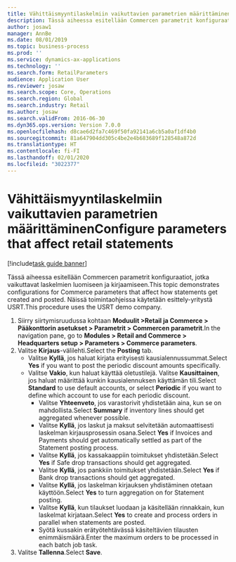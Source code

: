```yaml
---
title: Vähittäismyyntilaskelmiin vaikuttavien parametrien määrittäminen
description: Tässä aiheessa esitellään Commercen parametrit konfiguraatiot, jotka vaikuttavat laskelmien luomiseen ja kirjaamiseen.
author: josaw1
manager: AnnBe
ms.date: 08/01/2019
ms.topic: business-process
ms.prod: ''
ms.service: dynamics-ax-applications
ms.technology: ''
ms.search.form: RetailParameters
audience: Application User
ms.reviewer: josaw
ms.search.scope: Core, Operations
ms.search.region: Global
ms.search.industry: Retail
ms.author: josaw
ms.search.validFrom: 2016-06-30
ms.dyn365.ops.version: Version 7.0.0
ms.openlocfilehash: d8cae6d2fa7c469f50fa92141a6cb5a0af1df4b0
ms.sourcegitcommit: 81a647904dd305c4be2e4b683689f128548a872d
ms.translationtype: HT
ms.contentlocale: fi-FI
ms.lasthandoff: 02/01/2020
ms.locfileid: "3022377"
---
```

# <a name="configure-parameters-that-affect-retail-statements"></a><span data-ttu-id="8d688-103">Vähittäismyyntilaskelmiin vaikuttavien parametrien määrittäminen</span><span class="sxs-lookup"><span data-stu-id="8d688-103">Configure parameters that affect retail statements</span></span>

[!include[task guide banner](../includes/task-guide-banner.md)]

<span data-ttu-id="8d688-104">Tässä aiheessa esitellään Commercen parametrit konfiguraatiot, jotka vaikuttavat laskelmien luomiseen ja kirjaamiseen.</span><span class="sxs-lookup"><span data-stu-id="8d688-104">This topic demonstrates configurations for Commerce parameters that affect how statements get created and posted.</span></span> <span data-ttu-id="8d688-105">Näissä toimintaohjeissa käytetään esittely-yritystä USRT.</span><span class="sxs-lookup"><span data-stu-id="8d688-105">This procedure uses the USRT demo company.</span></span>

1. <span data-ttu-id="8d688-106">Siirry siirtymisruudussa kohtaan **Moduulit >Retail ja Commerce > Pääkonttorin asetukset > Parametrit > Commercen parametrit**.</span><span class="sxs-lookup"><span data-stu-id="8d688-106">In the navigation pane, go to **Modules > Retail and Commerce > Headquarters setup  > Parameters > Commerce parameters**.</span></span>
2. <span data-ttu-id="8d688-107">Valitse **Kirjaus**-välilehti.</span><span class="sxs-lookup"><span data-stu-id="8d688-107">Select the **Posting** tab.</span></span>
    - <span data-ttu-id="8d688-108">Valitse **Kyllä**, jos haluat kirjata erityisesti kausialennussummat.</span><span class="sxs-lookup"><span data-stu-id="8d688-108">Select **Yes** if you want to post the periodic discount amounts specifically.</span></span>  
    - <span data-ttu-id="8d688-109">Valitse **Vakio**, kun haluat käyttää oletustilejä. Valitse **Kausittainen**, jos haluat määrittää kunkin kausialennuksen käyttämän tili.</span><span class="sxs-lookup"><span data-stu-id="8d688-109">Select **Standard** to use default accounts, or select **Periodic** if you want to define which account to use for each periodic discount.</span></span>  
      - <span data-ttu-id="8d688-110">Valitse **Yhteenveto**, jos varastorivit yhdistetään aina, kun se on mahdollista.</span><span class="sxs-lookup"><span data-stu-id="8d688-110">Select **Summary** if inventory lines should get aggregated whenever possible.</span></span>  
      - <span data-ttu-id="8d688-111">Valitse **Kyllä**, jos laskut ja maksut selvitetään automaattisesti laskelman kirjausprosessin osana.</span><span class="sxs-lookup"><span data-stu-id="8d688-111">Select **Yes** if Invoices and Payments should get automatically settled as part of the Statement posting process.</span></span>  
      - <span data-ttu-id="8d688-112">Valitse **Kyllä**, jos kassakaappiin toimitukset yhdistetään.</span><span class="sxs-lookup"><span data-stu-id="8d688-112">Select **Yes** if Safe drop transactions should get aggregated.</span></span>  
      - <span data-ttu-id="8d688-113">Valitse **Kyllä**, jos pankkiin toimitukset yhdistetään.</span><span class="sxs-lookup"><span data-stu-id="8d688-113">Select **Yes** if Bank drop transactions should get aggregated.</span></span>  
      - <span data-ttu-id="8d688-114">Valitse **Kyllä**, jos laskelman kirjauksen yhdistäminen otetaan käyttöön.</span><span class="sxs-lookup"><span data-stu-id="8d688-114">Select **Yes** to turn aggregation on for Statement posting.</span></span>  
      - <span data-ttu-id="8d688-115">Valitse **Kyllä**, kun tilaukset luodaan ja käsitellään rinnakkain, kun laskelmat kirjataan.</span><span class="sxs-lookup"><span data-stu-id="8d688-115">Select **Yes** to create and process orders in parallel when statements are posted.</span></span>  
      - <span data-ttu-id="8d688-116">Syötä kussakin erätyötehtävässä käsiteltävien tilausten enimmäismäärä.</span><span class="sxs-lookup"><span data-stu-id="8d688-116">Enter the maximum orders to be processed in each batch job task.</span></span>  
3. <span data-ttu-id="8d688-117">Valitse **Tallenna**.</span><span class="sxs-lookup"><span data-stu-id="8d688-117">Select **Save**.</span></span>

